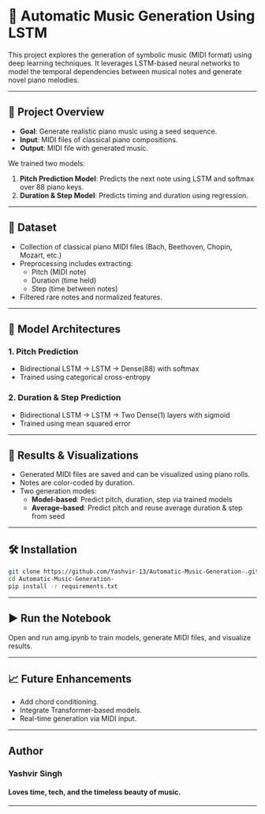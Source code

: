 # 🎼 Automatic Music Generation Using LSTM

This project explores the generation of symbolic music (MIDI format) using deep learning techniques. It leverages LSTM-based neural networks to model the temporal dependencies between musical notes and generate novel piano melodies.

---

## 🚀 Project Overview

- **Goal**: Generate realistic piano music using a seed sequence.
- **Input**: MIDI files of classical piano compositions.
- **Output**: MIDI file with generated music.

We trained two models:
1. **Pitch Prediction Model**: Predicts the next note using LSTM and softmax over 88 piano keys.
2. **Duration & Step Model**: Predicts timing and duration using regression.

---

## 🎵 Dataset

- Collection of classical piano MIDI files (Bach, Beethoven, Chopin, Mozart, etc.)
- Preprocessing includes extracting:
  - Pitch (MIDI note)
  - Duration (time held)
  - Step (time between notes)
- Filtered rare notes and normalized features.

---

## 🧠 Model Architectures

### 1. Pitch Prediction
- Bidirectional LSTM → LSTM → Dense(88) with softmax
- Trained using categorical cross-entropy

### 2. Duration & Step Prediction
- Bidirectional LSTM → LSTM → Two Dense(1) layers with sigmoid
- Trained using mean squared error

---

## 🧪 Results & Visualizations

- Generated MIDI files are saved and can be visualized using piano rolls.
- Notes are color-coded by duration.
- Two generation modes:
  - **Model-based**: Predict pitch, duration, step via trained models
  - **Average-based**: Predict pitch and reuse average duration & step from seed

---

## 🛠️ Installation

```bash
git clone https://github.com/Yashvir-13/Automatic-Music-Generation-.git
cd Automatic-Music-Generation-
pip install -r requirements.txt
```

---

## ▶️ Run the Notebook
Open and run amg.ipynb to train models, generate MIDI files, and visualize results.

---

## 📈 Future Enhancements

- Add chord conditioning.
- Integrate Transformer-based models.
- Real-time generation via MIDI input.
 
---
##  Author

### Yashvir Singh

#### Loves time, tech, and the timeless beauty of music.
---
